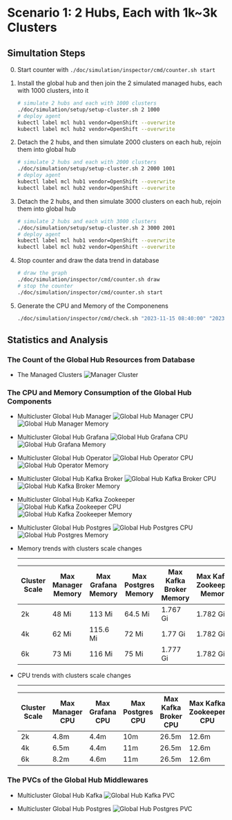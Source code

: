 # Scenario 1: 2 Hubs, Each with 1k~3k Clusters

## Simultation Steps

0. Start counter with `./doc/simulation/inspector/cmd/counter.sh start`

1. Install the global hub and then join the 2 simulated managed hubs, each with 1000 clusters, into it
   ```bash
   # simulate 2 hubs and each with 1000 clusters
   ./doc/simulation/setup/setup-cluster.sh 2 1000 
   # deploy agent 
   kubectl label mcl hub1 vendor=OpenShift --overwrite
   kubectl label mcl hub2 vendor=OpenShift --overwrite
   ```

2. Detach the 2 hubs, and then simulate 2000 clusters on each hub, rejoin them into global hub
    ```bash
    # simulate 2 hubs and each with 2000 clusters
    ./doc/simulation/setup/setup-cluster.sh 2 2000 1001
    # deploy agent 
    kubectl label mcl hub1 vendor=OpenShift --overwrite
    kubectl label mcl hub2 vendor=OpenShift --overwrite
    ```

3. Detach the 2 hubs, and then simulate 3000 clusters on each hub, rejoin them into global hub
    ```bash
    # simulate 2 hubs and each with 3000 clusters
    ./doc/simulation/setup/setup-cluster.sh 2 3000 2001
    # deploy agent 
    kubectl label mcl hub1 vendor=OpenShift --overwrite
    kubectl label mcl hub2 vendor=OpenShift --overwrite
    ```

4. Stop counter and draw the data trend in database 

    ```bash
    # draw the graph
    ./doc/simulation/inspector/cmd/counter.sh draw
    # stop the counter
    ./doc/simulation/inspector/cmd/counter.sh start
    ```

5. Generate the CPU and Memory of the Componenens
   
   ```bash
   ./doc/simulation/inspector/cmd/check.sh "2023-11-15 08:40:00" "2023-11-15 09:56:37"
   ```


## Statistics and Analysis

### The Count of the Global Hub Resources from Database

- The Managed Clusters
![Manager Cluster](./images/1-count-initialization.png)


### The CPU and Memory Consumption of the Global Hub Components

- Multicluster Global Hub Manager
![Global Hub Manager CPU](./images/1-manager-cpu-usage.png)
![Global Hub Manager Memory](./images/1-manager-memory-usage.png)

- Multicluster Global Hub Grafana
![Global Hub Grafana CPU](./images/1-grafana-cpu-usage.png)
![Global Hub Grafana Memory](./images/1-grafana-memory-usage.png)

- Multicluster Global Hub Operator
![Global Hub Operator CPU](./images/1-operator-cpu-usage.png)
![Global Hub Operator Memory](./images/1-operator-memory-usage.png)

- Multicluster Global Hub Kafka Broker
![Global Hub Kafka Broker CPU](./images/1-kafka-broker-cpu-usage.png)
![Global Hub Kafka Broker Memory](./images/1-kafka-broker-memory-usage.png)

- Multicluster Global Hub Kafka Zookeeper
![Global Hub Kafka Zookeeper CPU](./images/1-kafka-zookeeper-cpu-usage.png)
![Global Hub Kafka Zookeeper Memory](./images/1-kafka-zookeeper-memory-usage.png)

- Multicluster Global Hub Postgres
![Global Hub Postgres CPU](./images/1-postgres-cpu-usage.png)
![Global Hub Postgres Memory](./images/1-postgres-memory-usage.png)

- Memory trends with clusters scale changes

  ---
  | Cluster Scale | Max Manager Memory | Max Grafana Memory | Max Postgres Memory | Max Kafka Broker Memory | Max Kafka Zookeeper Memory |
  |---|---|---|---|---|---|
  | 2k | 48 Mi | 113 Mi | 64.5 Mi | 1.767 Gi | 1.782 Gi |
  | 4k | 62 Mi | 115.6 Mi | 72 Mi | 1.77 Gi | 1.782 Gi |
  | 6k | 73 Mi | 116 Mi | 75 Mi | 1.777 Gi | 1.782 Gi |

- CPU trends with clusters scale changes

  ---
  | Cluster Scale | Max Manager CPU | Max Grafana CPU | Max Postgres CPU | Max Kafka Broker CPU | Max Kafka Zookeeper CPU |
  |---|---|---|---|---|---|
  | 2k | 4.8m | 4.4m | 10m | 26.5m | 12.6m |
  | 4k | 6.5m | 4.4m | 11m | 26.5m | 12.6m |
  | 6k | 8.2m | 4.6m | 11m | 26.5m | 12.6m |

### The PVCs of the Global Hub Middlewares

- Multicluster Global Hub Kafka
![Global Hub Kafka PVC](./images/1-kafka-pvc-usage.png)

- Multicluster Global Hub Postgres
![Global Hub Postgres PVC](./images/1-postgres-pvc-usage.png)
